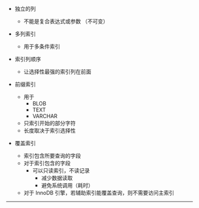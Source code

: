* 独立的列
    * 不能是复合表达式或参数 （不可变）

* 多列索引
    * 用于多条件索引

* 索引列顺序
    * 让选择性最强的索引列在前面

* 前缀索引
    * 用于
        * BLOB
        * TEXT
        * VARCHAR
    * 只索引开始的部分字符
    * 长度取决于索引选择性

* 覆盖索引
    * 索引包含所要查询的字段
    * 对于索引包含的字段
        * 可以只读索引，不读记录
            * 减少数据读取
            * 避免系统调用（耗时）
    * 对于 InnoDB 引擎，若辅助索引能覆盖查询，则不需要访问主索引

---
